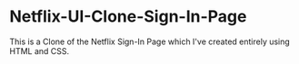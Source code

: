 # Netflix-UI-Clone-Sign-In-Page
This is a Clone of the Netflix Sign-In Page which I've created entirely using HTML and CSS.
